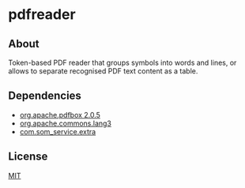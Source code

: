 # pdfreader
## About
Token-based PDF reader that groups symbols into words and lines, or allows to separate recognised PDF text content as a table.

## Dependencies
- [org.apache.pdfbox 2.0.5](https://pdfbox.apache.org/)
- [org.apache.commons.lang3](https://commons.apache.org/proper/commons-lang/)
- [com.som_service.extra](https://github.com/site-o-matic/extra)

## License
[MIT](https://github.com/site-o-matic/pdfreader/blob/master/LICENSE)
